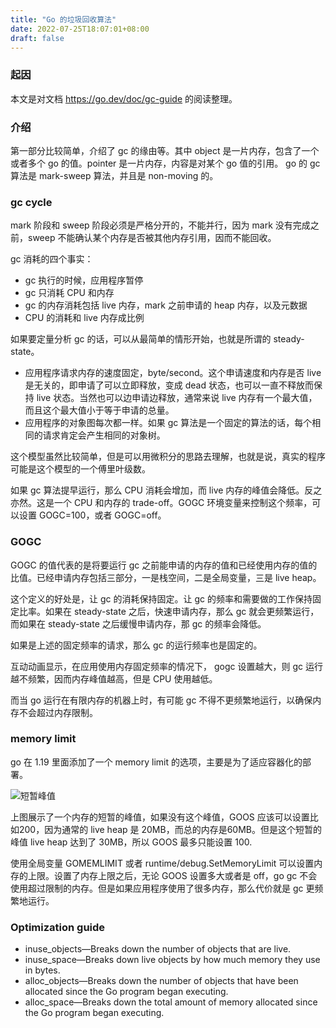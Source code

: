```yaml
---
title: "Go 的垃圾回收算法"
date: 2022-07-25T18:07:01+08:00
draft: false
---
```


### 起因

本文是对文档 https://go.dev/doc/gc-guide 的阅读整理。

### 介绍
第一部分比较简单，介绍了 gc 的缘由等。其中 object 是一片内存，包含了一个或者多个 go 的值。pointer 是一片内存，内容是对某个 go 值的引用。 go 的 gc 算法是 mark-sweep 算法，并且是 non-moving 的。

### gc cycle
mark 阶段和 sweep 阶段必须是严格分开的，不能并行，因为 mark 没有完成之前，sweep 不能确认某个内存是否被其他内存引用，因而不能回收。

gc 消耗的四个事实：

- gc 执行的时候，应用程序暂停
- gc 只消耗 CPU 和内存
- gc 的内存消耗包括 live 内存，mark 之前申请的 heap 内存，以及元数据
- CPU 的消耗和 live 内存成比例

如果要定量分析 gc 的话，可以从最简单的情形开始，也就是所谓的 steady-state。

- 应用程序请求内存的速度固定，byte/second。这个申请速度和内存是否 live 是无关的，即申请了可以立即释放，变成 dead 状态，也可以一直不释放而保持 live 状态。当然也可以边申请边释放，通常来说 live 内存有一个最大值，而且这个最大值小于等于申请的总量。
- 应用程序的对象图每次都一样。如果 gc 算法是一个固定的算法的话，每个相同的请求肯定会产生相同的对象树。

这个模型虽然比较简单，但是可以用微积分的思路去理解，也就是说，真实的程序可能是这个模型的一个傅里叶级数。

如果 gc 算法提早运行，那么 CPU 消耗会增加，而 live 内存的峰值会降低。反之亦然。这是一个 CPU 和内存的 trade-off。GOGC 环境变量来控制这个频率，可以设置 GOGC=100，或者 GOGC=off。

### GOGC
GOGC 的值代表的是将要运行 gc  之前能申请的内存的值和已经使用内存的值的比值。已经申请内存包括三部分，一是栈空间，二是全局变量，三是 live heap。

这个定义的好处是，让 gc 的消耗保持固定。让 gc 的频率和需要做的工作保持固定比率。如果在 steady-state 之后，快速申请内存，那么 gc 就会更频繁运行，而如果在 steady-state 之后缓慢申请内存，那 gc 的频率会降低。

如果是上述的固定频率的请求，那么 gc 的运行频率也是固定的。

互动动画显示，在应用使用内存固定频率的情况下， gogc 设置越大，则 gc 运行越不频繁，因而内存峰值越高，但是 CPU 使用越低。

而当 go 运行在有限内存的机器上时，有可能 gc 不得不更频繁地运行，以确保内存不会超过内存限制。

### memory limit
go 在 1.19 里面添加了一个 memory limit 的选项，主要是为了适应容器化的部署。

![短暂峰值](/pics/transient.peak.png)

上图展示了一个内存的短暂的峰值，如果没有这个峰值，GOOS 应该可以设置比如200，因为通常的 live heap 是 20MB，而总的内存是60MB。但是这个短暂的峰值 live heap 达到了 30MB，所以 GOOS 最多只能设置 100.

使用全局变量 GOMEMLIMIT 或者 runtime/debug.SetMemoryLimit 可以设置内存的上限。设置了内存上限之后，无论 GOOS 设置多大或者是 off，go gc 不会使用超过限制的内存。但是如果应用程序使用了很多内存，那么代价就是 gc 更频繁地运行。

### Optimization guide
- inuse_objects—Breaks down the number of objects that are live.
- inuse_space—Breaks down live objects by how much memory they use in bytes.
- alloc_objects—Breaks down the number of objects that have been allocated since the Go program began executing.
- alloc_space—Breaks down the total amount of memory allocated since the Go program began executing.
